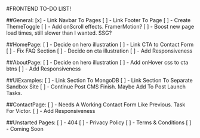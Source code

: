 #FRONTEND TO-DO LIST!

##General:
[x] - Link Navbar To Pages
[ ] - Link Footer To Page
[ ] - Create ThemeToggle
[ ] - Add onScroll effects. FramerMotion?
[ ] - Boost new page load times, still slower than I wanted. SSG?

##HomePage: 
[ ] - Decide on hero illustration
[ ] - Link CTA to Contact Form
[ ] - Fix FAQ Section
[ ] - Decide on cta illustration
[ ] - Add Responsiveness

##AboutPage:
[ ] - Decide on hero illustration
[ ] - Add onHover css to cta btns
[ ] - Add Responsiveness

##UiExamples:
[ ] - Link Section To MongoDB
[ ] - Link Section To Separate Sandbox Site
[ ] - Continue Post CMS Finish. Maybe Add To Post Launch Tasks.

##ContactPage:
[ ] - Needs A Working Contact Form Like Previous. Task For Victor.
[ ] - Add Responsiveness

##Unstarted Pages:
[ ] - 404
[ ] - Privacy Policy
[ ] - Terms & Conditions
[ ] - Coming Soon